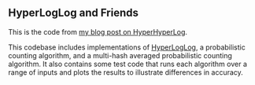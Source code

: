 ## HyperLogLog and Friends

This is the code from [my blog post on HyperHyperLog](https://backdrifting.net/post/066_hyperloglog).

This codebase includes implementations of [HyperLogLog](https://en.wikipedia.org/wiki/HyperLogLog), a probabilistic counting algorithm, and a multi-hash averaged probabilistic counting algorithm. It also contains some test code that runs each algorithm over a range of inputs and plots the results to illustrate differences in accuracy.

